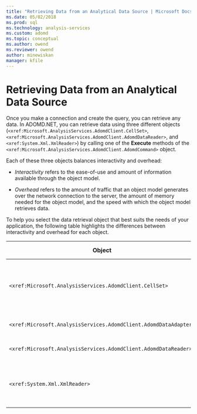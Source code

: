 ```yaml
---
title: "Retrieving Data from an Analytical Data Source | Microsoft Docs"
ms.date: 05/02/2018
ms.prod: sql
ms.technology: analysis-services
ms.custom: adomd
ms.topic: conceptual
ms.author: owend
ms.reviewer: owend
author: minewiskan
manager: kfile
---
```

# Retrieving Data from an Analytical Data Source
  Once you make a connection and create the query, you can retrieve any data. In ADOMD.NET, you can retrieve data using three different objects (`<xref:Microsoft.AnalysisServices.AdomdClient.CellSet>`, `<xref:Microsoft.AnalysisServices.AdomdClient.AdomdDataReader>`, and `<xref:System.Xml.XmlReader>`) by calling one of the **Execute** methods of the `<xref:Microsoft.AnalysisServices.AdomdClient.AdomdCommand>` object.  
  
 Each of these three objects balances interactivity and overhead:  
  
-   *Interactivity* refers to the ease-of-use and amount of information available through the object model.  
  
-   *Overhead* refers to the amount of traffic that an object model generates over the network connection to the server, the amount of memory needed for the object model, and the speed with which the object model retrieves data.  
  
 To help you select the data retrieval object that best suits the needs of your application, the following table highlights the differences between interactivity and overhead for each object.  
  
|Object|Interactivity|Overhead|Retains dimensionality|Usage Information|  
|------------|-------------------|--------------|----------------------------|-----------------------|  
|`<xref:Microsoft.AnalysisServices.AdomdClient.CellSet>`|Highest|Moderately high, which results in slowest retrieval of data|Yes|[Retrieving Data Using the CellSet](retrieving-data-using-the-cellset.md)|  
|`<xref:Microsoft.AnalysisServices.AdomdClient.AdomdDataAdapter>`|Moderate|Moderate|No|[Populating a DataSet from a DataAdapter](http://go.microsoft.com/fwlink/?LinkId=70016)|  
|`<xref:Microsoft.AnalysisServices.AdomdClient.AdomdDataReader>`|Moderate|Moderate|No|[Retrieving Data Using the AdomdDataReader](retrieving-data-using-the-adomddatareader.md)|  
|`<xref:System.Xml.XmlReader>`|Lowest|Lowest, which results in fastest data retrieval|Yes|[Retrieving Data Using the XmlReader](retrieving-data-using-the-xmlreader.md)|  
